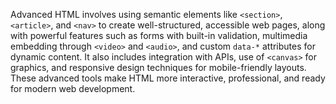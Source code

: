 Advanced HTML involves using semantic elements like `<section>`, `<article>`, and `<nav>` to create well-structured, accessible web pages, along with powerful features such as forms with built-in validation, multimedia embedding through `<video>` and `<audio>`, and custom `data-*` attributes for dynamic content.
It also includes integration with APIs, use of `<canvas>` for graphics, and responsive design techniques for mobile-friendly layouts. These advanced tools make HTML more interactive, professional, and ready for modern web development.
